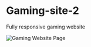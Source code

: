 # Gaming-site-2
Fully responsive gaming website

![Gaming Website Page ](https://imgur.com/0gRv0jS.jpg)
